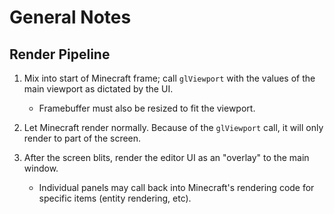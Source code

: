 # General Notes

## Render Pipeline
1. Mix into start of Minecraft frame; call `glViewport` with the values of the main viewport as dictated by the UI.

    - Framebuffer must also be resized to fit the viewport.

2. Let Minecraft render normally. Because of the `glViewport` call, it will only render to part of the screen.

3. After the screen blits, render the editor UI as an "overlay" to the main window.

    - Individual panels may call back into Minecraft's rendering code for specific items (entity rendering, etc).